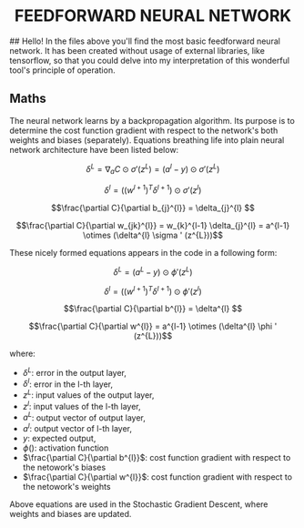 <h1 align="center">
FEEDFORWARD NEURAL NETWORK
</h1>
## Hello!
In the files above you'll find the most basic feedforward neural network. It has been created without usage of external libraries, like tensorflow, so that you could delve into my interpretation of this wonderful tool's principle of operation.

## Maths
The neural network learns by a backpropagation algorithm. Its purpose is to determine the cost function gradient with respect to the network's both weights and biases (separately). Equations breathing life into plain neural network architecture have been listed below:
```math
\delta^{L} = \nabla_{a}C \odot \sigma ' (z^{L}) = (a^{l} - y) \odot \sigma ' (z^{L})
```
```math
\delta^{l} = ((w^{l+1})^{T}\delta^{l+1}) \odot \sigma ' (z^{l})
```
```math
\frac{\partial C}{\partial b_{j}^{l}} = \delta_{j}^{l} 
```
```math
\frac{\partial C}{\partial w_{jk}^{l}} = w_{k}^{l-1} \delta_{j}^{l} = a^{l-1} \otimes (\delta^{l} \sigma ' (z^{L}))
```

These nicely formed equations appears in the code in a following form:
```math
\delta^{L} = (a^{L} - y) \odot \phi ' (z^{L})
```
```math
\delta^{l} = ((w^{l+1})^{T}\delta^{l+1}) \odot \phi ' (z^{l})
```
```math
\frac{\partial C}{\partial b^{l}} = \delta^{l} 
```
```math
\frac{\partial C}{\partial w^{l}} = a^{l-1} \otimes (\delta^{l} \phi ' (z^{L}))
```

where:
- $\delta^{L}$: error in the output layer,
- $\delta^{l}$: error in the l-th layer,
- $z^{L}$: input values of the output layer,
- $z^{l}$: input values of the l-th layer,
- $a^{L}$: output vector of output layer,
- $a^{l}$: output vector of l-th layer,
- $y$: expected output,
- $\phi()$: activation function
- $\frac{\partial C}{\partial b^{l}}$: cost function gradient with respect to the netowork's biases
- $\frac{\partial C}{\partial w^{l}}$: cost function gradient with respect to the netowork's weights

Above equations are used in the Stochastic Gradient Descent, where weights and biases are updated.



